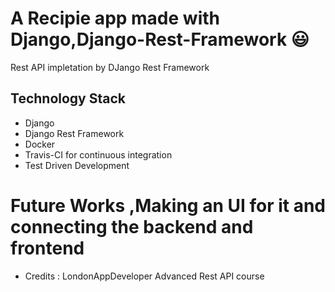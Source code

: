  # A Recipie app made with Django,Django-Rest-Framework :smiley:

Rest API impletation by DJango Rest Framework

## Technology Stack
* Django
* Django Rest Framework
* Docker
* Travis-CI for continuous integration
* Test Driven Development


# Future Works ,Making an UI for it and connecting the backend and frontend




* Credits : LondonAppDeveloper Advanced Rest API course

